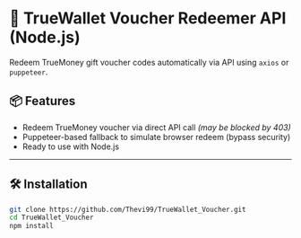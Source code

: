 # 🧧 TrueWallet Voucher Redeemer API (Node.js)

Redeem TrueMoney gift voucher codes automatically via API using `axios` or `puppeteer`.

## 📦 Features

- Redeem TrueMoney voucher via direct API call *(may be blocked by 403)*
- Puppeteer-based fallback to simulate browser redeem (bypass security)
- Ready to use with Node.js

---

## 🛠️ Installation

```bash
git clone https://github.com/Thevi99/TrueWallet_Voucher.git
cd TrueWallet_Voucher
npm install

